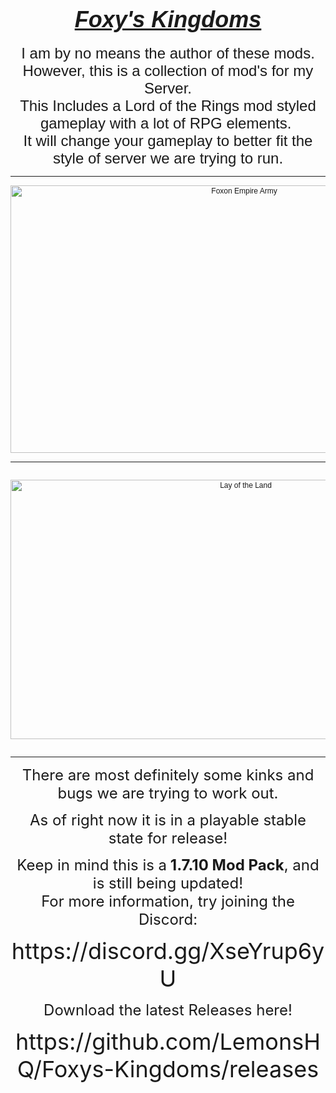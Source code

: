 <html>
<h1 style="text-align:center;"><span style="font-size: 36px;"><em><span style="text-decoration: underline;"><strong><span style="font-family: arial, helvetica, sans-serif;">Foxy's Kingdoms</span></strong></span></em></span></h1>


<p style="text-align: center;"><span style="font-size: 18px; font-family: arial, helvetica, sans-serif;"><span style="font-size: 24px;">I am by no means the author of these mods. However, this is a collection of mod's for my Server.</span><br /><span style="font-size: 24px;">This Includes a Lord of the Rings mod styled gameplay with a lot of RPG elements.&nbsp;</span><br /><span style="font-size: 24px;">It will change your gameplay to better fit the style of server we are trying to run.</span></span></p>
<hr />
<p style="text-align: center;"><span style="font-size: 12px; font-family: arial, helvetica, sans-serif;"><img style="display: block; margin-left: auto; margin-right: auto;" src="https://cdn.discordapp.com/attachments/868271378720235540/932948466416631808/Foxon_army.png" alt="Foxon Empire Army" width="732" height="428" /></span></p>
<hr />
<p style="text-align: center;"><span style="font-size: 12px; font-family: arial, helvetica, sans-serif;"><br /><img style="display: block; margin-left: auto; margin-right: auto;" src="https://cdn.discordapp.com/attachments/868271378720235540/925582266120413254/2021-12-29_03.52.57.png" alt="Lay of the Land" width="737" height="415" /><br /></span></p>
<hr />
<p style="text-align: center;"><span style="font-size: 24px;">There are most definitely some kinks and bugs we are trying to work out. </span></p>
<p style="text-align: center;"><span style="font-size: 24px;">As of right now&nbsp;</span><span style="font-size: 24px;">it is in a playable stable state for release!</span></p>
<p style="text-align: center;"><span style="font-size: 24px;">Keep in mind this is a<strong> 1.7.10 Mod Pack</strong>, and is still being updated!<strong><br /></strong>For more information, try joining the Discord:</span></p>
<div class="spoiler" style="text-align: center;">
<p style="text-align: center;"><span style="font-size: 36px;">https://discord.gg/XseYrup6yU</span></p>
</div>
<p style="text-align: center;"><span style="font-size: 24px;">Download the latest Releases here!</span></p>
<div class="spoiler">
<p style="text-align: center;"><span style="font-size: 36px;">https://github.com/LemonsHQ/Foxys-Kingdoms/releases</span></p>
</div>
<p>&nbsp;</p>
</html>
